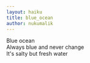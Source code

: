 ```yaml
---
layout: haiku
title: blue_ocean
author: nukumalik
---
```


Blue ocean<br>
Always blue and never change<br>
It's salty but fresh water<br>
